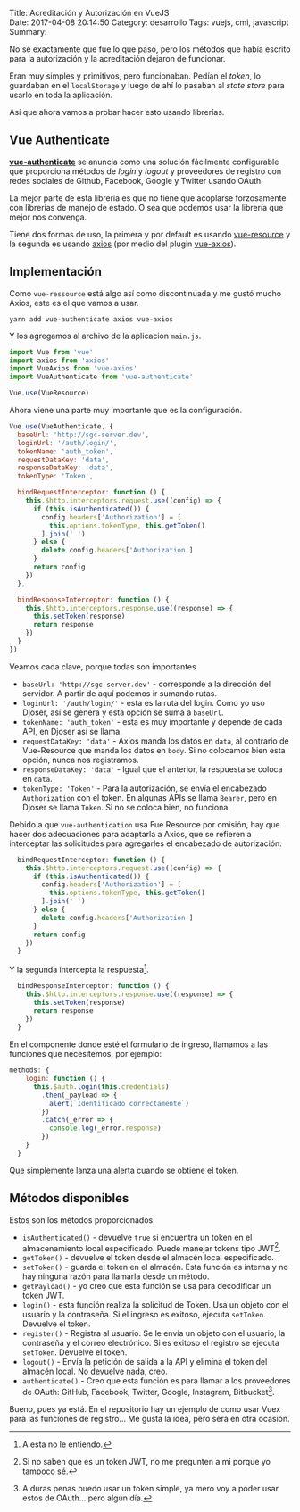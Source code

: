 Title: Acreditación y Autorización en VueJS  
Date: 2017-04-08 20:14:50
Category: desarrollo
Tags: vuejs, cmi, javascript  
Summary: 

No sé exactamente que fue lo que pasó, pero los métodos que había escrito para la autorización y la acreditación dejaron de funcionar.

Eran muy simples y primitivos, pero funcionaban. Pedían el *token*, lo guardaban en el `localStorage` y luego de ahí lo pasaban al _state store_ para usarlo en toda la aplicación. 

Así que ahora vamos a probar hacer esto usando librerías. 

## Vue Authenticate
[__vue-authenticate__](https://github.com/dgrubelic/vue-authenticate) se anuncia como una solución fácilmente configurable que proporciona métodos de _login_ y _logout_ y proveedores de registro con redes sociales de Github, Facebook, Google y Twitter usando OAuth.

La mejor parte de esta librería es que no tiene que acoplarse forzosamente con librerías de manejo de estado. O sea que podemos usar la librería que mejor nos convenga.

Tiene dos formas de uso, la primera y por default es usando [vue-resource](https://github.com/pagekit/vue-resource) y la segunda es usando [axios](https://github.com/mzabriskie/axios) (por medio del plugin [vue-axios](https://github.com/imcvampire/vue-axios)).


## Implementación
Como `vue-ressource` está algo así como discontinuada y me gustó mucho Axios, este es el que vamos a usar.

    yarn add vue-authenticate axios vue-axios

Y los agregamos al archivo de la aplicación `main.js`.

```javascript
import Vue from 'vue'
import axios from 'axios'
import VueAxios from 'vue-axios'
import VueAuthenticate from 'vue-authenticate'

Vue.use(VueResource)
```

Ahora viene una parte muy importante que es la configuración. 

```javascript
Vue.use(VueAuthenticate, {
  baseUrl: 'http://sgc-server.dev',
  loginUrl: '/auth/login/',
  tokenName: 'auth_token',
  requestDataKey: 'data',
  responseDataKey: 'data',
  tokenType: 'Token',

  bindRequestInterceptor: function () {
    this.$http.interceptors.request.use((config) => {
      if (this.isAuthenticated()) {
        config.headers['Authorization'] = [
          this.options.tokenType, this.getToken()
        ].join(' ')
      } else {
        delete config.headers['Authorization']
      }
      return config
    })
  },

  bindResponseInterceptor: function () {
    this.$http.interceptors.response.use((response) => {
      this.setToken(response)
      return response
    })
  }
})
```

Veamos cada clave, porque todas son importantes

- `baseUrl: 'http://sgc-server.dev'` - corresponde a la dirección del servidor. A partir de aquí podemos ir sumando rutas.
- `loginUrl: '/auth/login/'` - esta es la ruta del login. Como yo uso Djoser, así se genera y esta opción se suma a `baseUrl`.
- `tokenName: 'auth_token'` - esta es muy importante y depende de cada API, en Djoser así se llama.
- `requestDataKey: 'data'` - Axios manda los datos en `data`, al contrario de Vue-Resource que manda los datos en `body`. Si no colocamos bien esta opción, nunca nos registramos.
- `responseDataKey: 'data'` - Igual que el anterior, la respuesta se coloca en `data`.
- `tokenType: 'Token'` - Para la autorización, se envía el encabezado `Authorization` con el token. En algunas APIs se llama `Bearer`, pero en Djoser se llama `Token`. Si no se coloca bien, no funciona.

Debido a que `vue-authentication` usa Fue Resource por omisión, hay que hacer dos adecuaciones para adaptarla a Axios, que se refieren a interceptar las solicitudes para agregarles el encabezado de autorización:

```javascript
  bindRequestInterceptor: function () {
    this.$http.interceptors.request.use((config) => {
      if (this.isAuthenticated()) {
        config.headers['Authorization'] = [
          this.options.tokenType, this.getToken()
        ].join(' ')
      } else {
        delete config.headers['Authorization']
      }
      return config
    })
  }
```

Y la segunda intercepta la respuesta[^1].

```javascript
  bindResponseInterceptor: function () {
    this.$http.interceptors.response.use((response) => {
      this.setToken(response)
      return response
    })
  }
```

En el componente donde esté el formulario de ingreso, llamamos a las funciones que necesitemos, por ejemplo:

```javascript
methods: {
    login: function () {
      this.$auth.login(this.credentials)
        .then(_payload => {
          alert(`Identificado correctamente`)
        })
        .catch(_error => {
          console.log(_error.response)
        })
    }
  }
```

Que simplemente lanza una alerta cuando se obtiene el token.

## Métodos disponibles
Estos son los métodos proporcionados:

- `isAuthenticated()` - devuelve `true` si encuentra un token en el almacenamiento local especificado. Puede manejar tokens tipo JWT[^2].
- `getToken()` - devuelve el token desde el almacén local especificado.
- `setToken()` - guarda el token en el almacén. Esta función es interna y no hay ninguna razón para llamarla desde un método.
- `getPayload()` - yo creo que esta función se usa para decodificar un token JWT.
- `login()` - esta función realiza la solicitud de Token. Usa un objeto con el usuario y la contraseña. Si el ingreso es exitoso, ejecuta `setToken`. Devuelve el token.
- `register()` - Registra al usuario. Se le envía un objeto con el usuario, la contraseña y el correo electrónico. Si es exitoso el registro se ejecuta `setToken`. Devuelve el token.
- `logout()` - Envía la petición de salida a la API y elimina el token del almacén local. No devuelve nada, creo.
- `authenticate()` - Creo que esta función es para llamar a los proveedores de OAuth: GitHub, Facebook, Twitter, Google, Instagram, Bitbucket[^3]. 

Bueno, pues ya está. En el repositorio hay un ejemplo de como usar Vuex para las funciones de registro… Me gusta la idea, pero será en otra ocasión.

[^1]: A esta no le entiendo.

[^2]: Si no saben que es un token JWT, no me pregunten a mi porque yo tampoco sé.

[^3]: A duras penas puedo usar un token simple, ya mero voy a poder usar estos de OAuth… pero algún día.
